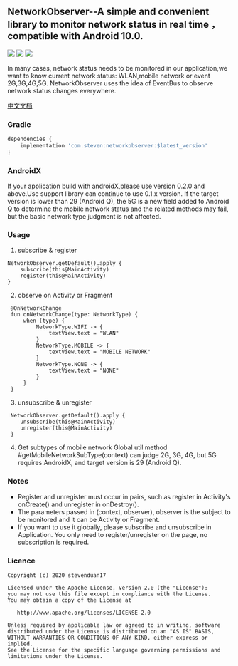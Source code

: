 ## NetworkObserver--A simple and convenient library to monitor network status in real time ，compatible with Android 10.0.
![](https://img.shields.io/badge/release-0.1.0-green.svg)  ![](https://img.shields.io/badge/API-14+-green.svg)  ![](https://img.shields.io/badge/Licenses-Apache-2.0-green.svg)

In many cases, network status needs to be monitored in our application,we want to know current network status: WLAN,mobile network or event 2G,3G,4G,5G. NetworkObserver uses the idea of EventBus to observe network status changes everywhere.

[中文文档](https://github.com/stevenduan17/NetworkObserver/blob/master/README-CN.md)

### Gradle
```groovy
dependencies {
    implementation 'com.steven:networkobserver:$latest_version'
}
```

### AndroidX
If your application build with androidX,please use version 0.2.0 and above.Use support library can continue to use 0.1.x version. If the target version is lower than 29 (Android Q), the 5G is a new field added to Android Q to determine the mobile network status and the related methods may fail, but the basic network type judgment is not affected.

### Usage
1. subscribe & register
```
NetworkObserver.getDefault().apply {
    subscribe(this@MainActivity)
    register(this@MainActivity)
}
```
2. observe on Activity or Fragment
```
 @OnNetworkChange
 fun onNetworkChange(type: NetworkType) {
     when (type) {
         NetworkType.WIFI -> {
             textView.text = "WLAN"
         }
         NetworkType.MOBILE -> {
             textView.text = "MOBILE NETWORK"
         }
         NetworkType.NONE -> {
             textView.text = "NONE"
         }
     }
 }
```
3. unsubscribe & unregister
```
 NetworkObserver.getDefault().apply {
    unsubscribe(this@MainActivity)
    unregister(this@MainActivity)
 }
```
4. Get subtypes of mobile network
Global util method #getMobileNetworkSubType(context) can judge 2G, 3G, 4G, but 5G requires AndroidX, and target version is 29 (Android Q).

### Notes
 - Register and unregister must occur in pairs, such as register in Activity's onCreate() and unregister in onDestroy().
 - The parameters passed in (context, observer), observer is the subject to be monitored and it can be Activity or Fragment.
 - If you want to use it globally, please subscribe and unsubscribe in Application. You only need to register/unregister on the page, no subscription is required.

### Licence
```
Copyright (c) 2020 stevenduan17

Licensed under the Apache License, Version 2.0 (the "License");
you may not use this file except in compliance with the License.
You may obtain a copy of the License at

   http://www.apache.org/licenses/LICENSE-2.0

Unless required by applicable law or agreed to in writing, software
distributed under the License is distributed on an "AS IS" BASIS,
WITHOUT WARRANTIES OR CONDITIONS OF ANY KIND, either express or implied.
See the License for the specific language governing permissions and
limitations under the License.
```
